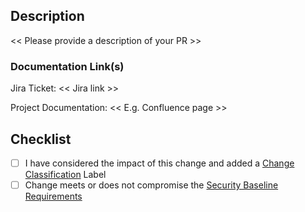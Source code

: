 ## Description

<< Please provide a description of your PR >>

### Documentation Link(s)
Jira Ticket: << Jira link >>

Project Documentation: << E.g. Confluence page >>

## Checklist
- [ ] I have considered the impact of this change and added a [Change Classification](
https://transferwise.atlassian.net/wiki/spaces/EKB/pages/1401189673/Change+Classifications+and+Expectations) Label
- [ ] Change meets or does not compromise the [Security Baseline Requirements](https://transferwise.atlassian.net/wiki/spaces/EKB/pages/434929973/Baseline+Security+Requirements)
